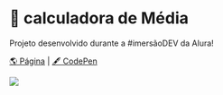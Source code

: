 # 🔢  calculadora de Média


Projeto desenvolvido durante a #imersãoDEV da Alura!

[🌎 Página](https://andressadacosta.github.io/calculadora-de-media/)  |  [🖋 CodePen](https://codepen.io/andressadacosta/full/NWwZmop)

<img src="https://github.com/AndressaDaCosta/calculadora-de-media/blob/main/img/Captura%20de%20Tela%202022-04-01%20a%CC%80s%2018.10.54.png?raw=true">
